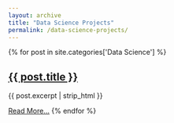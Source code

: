 ```yaml
---
layout: archive
title: "Data Science Projects"
permalink: /data-science-projects/
---
```


{% for post in site.categories['Data Science'] %}
  <h2>
    <a href="{{ post.url | prepend: site.baseurl }}">{{ post.title }}</a>
  </h2>
  <p>{{ post.excerpt | strip_html }}</p>
  <a href="{{ post.url | prepend: site.baseurl }}">Read More...</a>
{% endfor %}